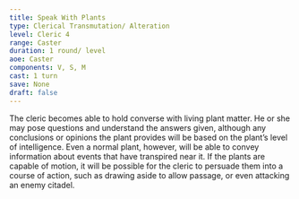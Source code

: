 ```yaml
---
title: Speak With Plants
type: Clerical Transmutation/ Alteration
level: Cleric 4
range: Caster
duration: 1 round/ level
aoe: Caster
components: V, S, M
cast: 1 turn
save: None
draft: false
---
```


The cleric becomes able to hold converse with living plant matter. He or she may pose questions and understand the answers given, although any conclusions or opinions the plant provides will be based on the plant’s level of intelligence. Even a normal plant, however, will be able to convey information about events that have transpired near it. If the plants are capable of motion, it will be possible for the cleric to persuade them into a course of action, such as drawing aside to allow passage, or even attacking an enemy citadel.
